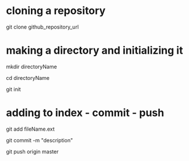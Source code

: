 # cloning a repository

git clone github_repository_url

# making a directory and initializing it

mkdir directoryName

cd directoryName

git init

# adding to index - commit - push

git add fileName.ext

git commit -m "description"

git push origin master